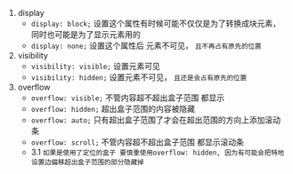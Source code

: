 1. display
    - `display: block;` 设置这个属性有时候可能不仅仅是为了转换成块元素， 同时也可能是为了显示元素用的
    - `display: none;` 设置这个属性后 元素不可见， `且不再占有原先的位置`
2. visibility
    - `visibility: visible;` 设置元素可见
    - `visibility: hidden;` 设置元素不可见， `且还是会占有原先的位置`
3. overflow
    - `overflow: visible;` 不管内容超不超出盒子范围 都显示
    - `overflow: hidden;` 超出盒子范围的内容被隐藏
    - `overflow: auto;` 只有超出盒子范围了才会在超出范围的方向上添加滚动条
    - `overflow: scroll;` 不管内容超不超出盒子范围 都显示滚动条
    - 3.1 `如果是使用了定位的盒子 要慎重使用overflow: hidden, 因为有可能会把特地设置边偏移超出盒子范围的部分隐藏掉`